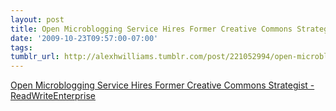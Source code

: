 ```yaml
---
layout: post
title: Open Microblogging Service Hires Former Creative Commons Strategist - ReadWriteEnterprise
date: '2009-10-23T09:57:00-07:00'
tags: 
tumblr_url: http://alexhwilliams.tumblr.com/post/221052994/open-microblogging-service-hires-former-creative
---
```

<a href="http://www.readwriteweb.com/enterprise/2009/10/open-microblogging-development.php">Open Microblogging Service Hires Former Creative Commons Strategist - ReadWriteEnterprise</a><br/>
